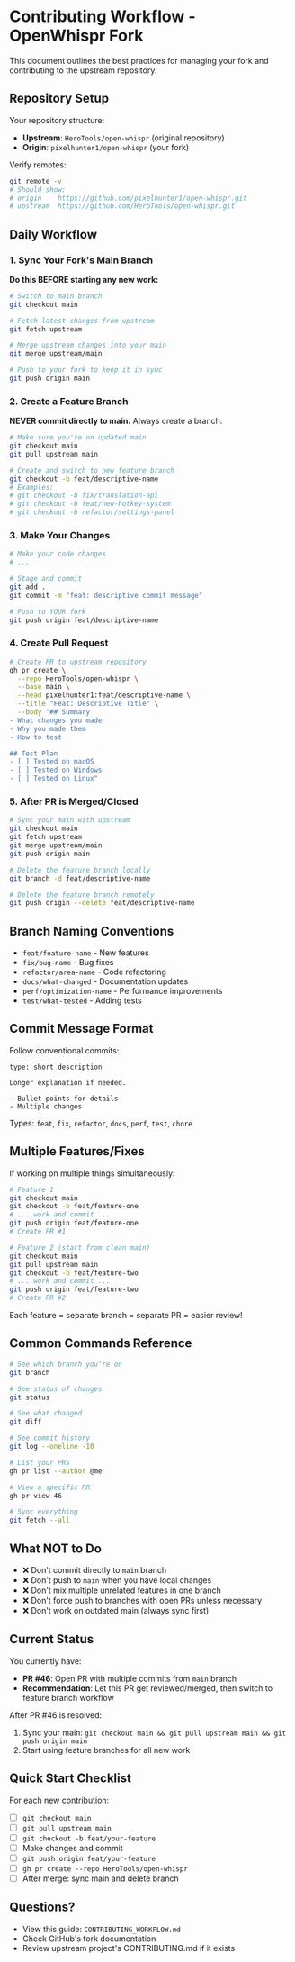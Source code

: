 # Contributing Workflow - OpenWhispr Fork

This document outlines the best practices for managing your fork and contributing to the upstream repository.

## Repository Setup

Your repository structure:
- **Upstream**: `HeroTools/open-whispr` (original repository)
- **Origin**: `pixelhunter1/open-whispr` (your fork)

Verify remotes:
```bash
git remote -v
# Should show:
# origin    https://github.com/pixelhunter1/open-whispr.git
# upstream  https://github.com/HeroTools/open-whispr.git
```

## Daily Workflow

### 1. Sync Your Fork's Main Branch

**Do this BEFORE starting any new work:**

```bash
# Switch to main branch
git checkout main

# Fetch latest changes from upstream
git fetch upstream

# Merge upstream changes into your main
git merge upstream/main

# Push to your fork to keep it in sync
git push origin main
```

### 2. Create a Feature Branch

**NEVER commit directly to main.** Always create a branch:

```bash
# Make sure you're on updated main
git checkout main
git pull upstream main

# Create and switch to new feature branch
git checkout -b feat/descriptive-name
# Examples:
# git checkout -b fix/translation-api
# git checkout -b feat/new-hotkey-system
# git checkout -b refactor/settings-panel
```

### 3. Make Your Changes

```bash
# Make your code changes
# ...

# Stage and commit
git add .
git commit -m "feat: descriptive commit message"

# Push to YOUR fork
git push origin feat/descriptive-name
```

### 4. Create Pull Request

```bash
# Create PR to upstream repository
gh pr create \
  --repo HeroTools/open-whispr \
  --base main \
  --head pixelhunter1:feat/descriptive-name \
  --title "Feat: Descriptive Title" \
  --body "## Summary
- What changes you made
- Why you made them
- How to test

## Test Plan
- [ ] Tested on macOS
- [ ] Tested on Windows
- [ ] Tested on Linux"
```

### 5. After PR is Merged/Closed

```bash
# Sync your main with upstream
git checkout main
git fetch upstream
git merge upstream/main
git push origin main

# Delete the feature branch locally
git branch -d feat/descriptive-name

# Delete the feature branch remotely
git push origin --delete feat/descriptive-name
```

## Branch Naming Conventions

- `feat/feature-name` - New features
- `fix/bug-name` - Bug fixes
- `refactor/area-name` - Code refactoring
- `docs/what-changed` - Documentation updates
- `perf/optimization-name` - Performance improvements
- `test/what-tested` - Adding tests

## Commit Message Format

Follow conventional commits:

```
type: short description

Longer explanation if needed.

- Bullet points for details
- Multiple changes
```

Types: `feat`, `fix`, `refactor`, `docs`, `perf`, `test`, `chore`

## Multiple Features/Fixes

If working on multiple things simultaneously:

```bash
# Feature 1
git checkout main
git checkout -b feat/feature-one
# ... work and commit ...
git push origin feat/feature-one
# Create PR #1

# Feature 2 (start from clean main)
git checkout main
git pull upstream main
git checkout -b feat/feature-two
# ... work and commit ...
git push origin feat/feature-two
# Create PR #2
```

Each feature = separate branch = separate PR = easier review!

## Common Commands Reference

```bash
# See which branch you're on
git branch

# See status of changes
git status

# See what changed
git diff

# See commit history
git log --oneline -10

# List your PRs
gh pr list --author @me

# View a specific PR
gh pr view 46

# Sync everything
git fetch --all
```

## What NOT to Do

- ❌ Don't commit directly to `main` branch
- ❌ Don't push to `main` when you have local changes
- ❌ Don't mix multiple unrelated features in one branch
- ❌ Don't force push to branches with open PRs unless necessary
- ❌ Don't work on outdated main (always sync first)

## Current Status

You currently have:
- **PR #46**: Open PR with multiple commits from `main` branch
- **Recommendation**: Let this PR get reviewed/merged, then switch to feature branch workflow

After PR #46 is resolved:
1. Sync your main: `git checkout main && git pull upstream main && git push origin main`
2. Start using feature branches for all new work

## Quick Start Checklist

For each new contribution:
- [ ] `git checkout main`
- [ ] `git pull upstream main`
- [ ] `git checkout -b feat/your-feature`
- [ ] Make changes and commit
- [ ] `git push origin feat/your-feature`
- [ ] `gh pr create --repo HeroTools/open-whispr`
- [ ] After merge: sync main and delete branch

## Questions?

- View this guide: `CONTRIBUTING_WORKFLOW.md`
- Check GitHub's fork documentation
- Review upstream project's CONTRIBUTING.md if it exists
